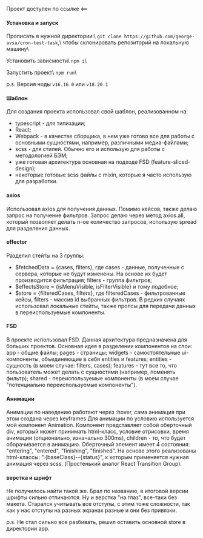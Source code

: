 Проект доступен по ссылке <==

#### Установка и запуск

Прописать в нужной директории:\\
`git clone https://github.com/george-avsa/cron-test-task`,\\
чтобы склонировать репозиторий на локальную машину\\

Установить зависмости\\
`npm i`\\

Запустить проект\\
`npm run`\\

p.s. Версия ноды `v16.16.0` или `v18.20.1`

#### Шаблон

Для создания проекта использовал свой шаблон, реализованном на:

- typescript - для типизации;
- React;
- Webpack - в качестве сборщика, в нем уже готово все для работы с основными сущностями, например, различными медиа-файлами;
- scss - для стилей. Обычно его и использую для работы с методологией БЭМ;
- уже готовая архитектура основная на подходе FSD (feature-sliced-design);
- некоторые готовые scss файлы с mixin, которые я часто использую для разработки.

#### axios

Использовал axios для получения данных. Помимо кейсов, также делаю запрос на получение фильтров. Запрос делаю через метод axios.all, который позволяет делать n-ое количество запросов, использую spread для разделения данных.

#### effector

Разделил стейты на 3 группы:

- $fetchedData = {cases, filters}, где cases - данные, полученные с сервера, которые не будут изменены. На основе их будет производится фильтрация; filters - группа фильтров;
- $effectsStore = {isMenuVisible, isFilterVisible} и тому подобное;
- $store = {filteredCases, filters}, где filteredCases - фильтрованные кейсы, filters - массив id выбранных фильтров.
  В редких случаях использовал локальные стейты, также пропсы для передачи данных в переиспользуемые компоненты.

#### FSD

В проекте использовал FSD. Данная архитектура предназначена для больших проектов. Основная идея в разделении компонентов на слои: app - общие файлы; pages - страницы; widgets - самостоятельные ui-компоненты, объединяющие в себя entities и features; entities - сущность (в моем случае: filters, cases); features - тут все то, что пользователь может делать с сущностями (например, поменять фильтр); shared - переиспользуемые компоненты (в моем случае "потенциально переиспользуемые компоненты").

#### Анимации

Анимации по наведению работают через :hover, сама анимация при этом создана через keyframes
Для анимации по условию используется мой компонент Animation. Компонент представляет собой оберточный div, который может принимать html-класс, условие отрисовки, время анимации (опционально, изначально 300ms), children - то, что будет оборачивается в анимацию. Оберточный элемент имеет 4 состояния: "entering", "entered", "finishing", "finished". На основе этого реализованы html-классы: ".{baseClass}--{status}", к которым применяется нужная анимация через scss. (Простенький аналог React Transition Group).

#### верстка и шрифт

Не получилось найти такой же. Брал по названию, в итоговой версии шрифты сильно отличаются. Ну и верстка "на глаз", все-таки без макета. Старался учитывать все отступы, с этим тоже сложности, так как у нас отступы на разных экранах разные и они без привязки.

p.s. Не стал сильно все разбивать, решил оставить основной store в директории app.
